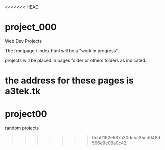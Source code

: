 <<<<<<< HEAD
# project_000
Web Dev Projects

The frontpage / index.html will be a "work in progress".

projects will be placed in pages folder or others folders as indicated.

the address for these pages is a3tek.tk
=======
# project00
random projects
>>>>>>> 0cbff192e687a30dcba35cd048d596c9e09a0c42

